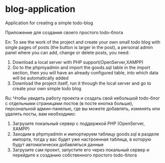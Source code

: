# blog-application
Application for creating a simple todo-blog



Приложение для создания своего простого todo-блога

En:
To see the work of the project and create your own small todo blog with single pages of posts (the button is larger in the post), a personal admin panel where you can add, change or delete posts, you need:
1) Download a local server with PHP support(OpenServer,XAMPP)
2) Go to the phpmyadmin and import the goods.sql table in the import section, then you will have an already configured table, into which data will be automatically added
3) Download the project itself, run it through the local server and go to create your own simple todo blog



Ru:
Чтобы увидеть работу проекта и создать свой небольшой todo-блог с отдельными страницами постов (в посте кнопка больше), персональной админ-панелью, где вы можете добавлять, изменять или удалять посты, вам необходимо:
1) Загрузите локальный сервер с поддержкой PHP (OpenServer, XAMPP)
2) Заходим в phpmyadmin и импортируем таблицу goods.sql в разделе импорта, тогда у вас будет уже настроенная таблица, в которую будут автоматически добавляться данные
3) Загрузите сам проект, запустите его через локальный сервер и перейдите к созданию собственного простого todo-блога 
